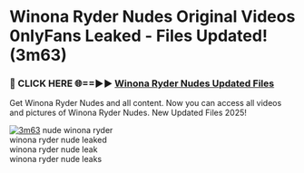 # Winona Ryder Nudes Original Videos 0nlyFans Leaked - Files Updated! (3m63)

<h3>🔴 CLICK HERE 🌐==►► <a href="https://tinyurl.com/5h6xmrr3" rel="nofollow">Winona Ryder Nudes Updated Files</a></h3>

Get Winona Ryder Nudes and all content. Now you can access all videos and pictures of Winona Ryder Nudes. New Updated Files 2025!

[![3m63](https://i.imgur.com/KVD873Z.gif)](https://tinyurl.com/5h6xmrr3)
nude winona ryder<br>
winona ryder nude leaked<br>
winona ryder nude leak<br>
winona ryder nude leaks